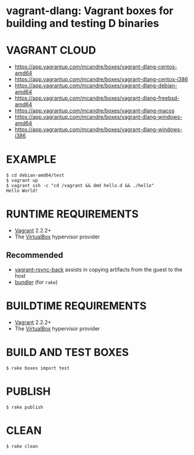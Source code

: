 # vagrant-dlang: Vagrant boxes for building and testing D binaries

# VAGRANT CLOUD

* https://app.vagrantup.com/mcandre/boxes/vagrant-dlang-centos-amd64
* https://app.vagrantup.com/mcandre/boxes/vagrant-dlang-centos-i386
* https://app.vagrantup.com/mcandre/boxes/vagrant-dlang-debian-amd64
* https://app.vagrantup.com/mcandre/boxes/vagrant-dlang-freebsd-amd64
* https://app.vagrantup.com/mcandre/boxes/vagrant-dlang-macos
* https://app.vagrantup.com/mcandre/boxes/vagrant-dlang-windows-amd64
* https://app.vagrantup.com/mcandre/boxes/vagrant-dlang-windows-i386

# EXAMPLE

```console
$ cd debian-amd64/test
$ vagrant up
$ vagrant ssh -c "cd /vagrant && dmd hello.d && ./hello"
Hello World!
```

# RUNTIME REQUIREMENTS

* [Vagrant](https://www.vagrantup.com) 2.2.2+
* The [VirtualBox](https://www.virtualbox.org) hypervisor provider

## Recommended

* [vagrant-rsync-back](https://github.com/smerrill/vagrant-rsync-back) assists in copying artifacts from the guest to the host
* [bundler](https://bundler.io) (for `rake`)

# BUILDTIME REQUIREMENTS

* [Vagrant](https://www.vagrantup.com) 2.2.2+
* The [VirtualBox](https://www.virtualbox.org) hypervisor provider

# BUILD AND TEST BOXES

```console
$ rake boxes import test
```

# PUBLISH

```console
$ rake publish
```

# CLEAN

```console
$ rake clean
```
